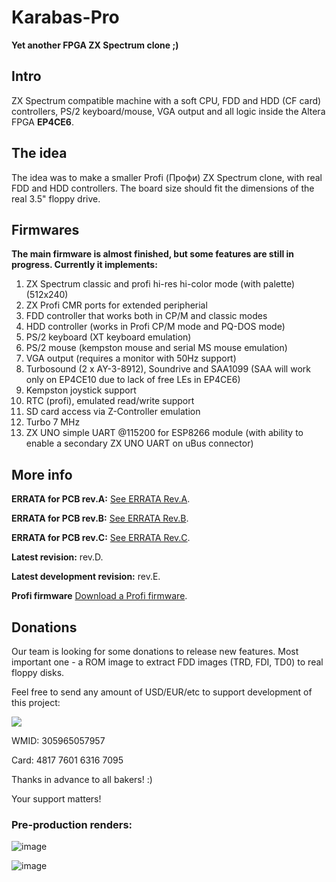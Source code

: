# Karabas-Pro

**Yet another FPGA ZX Spectrum clone ;)**

## Intro

ZX Spectrum compatible machine with a soft CPU, FDD and HDD (CF card) controllers, PS/2 keyboard/mouse, VGA output and all logic inside the Altera FPGA **EP4CE6**.

## The idea

The idea was to make a smaller Profi (Профи) ZX Spectrum clone, with real FDD and HDD controllers. The board size should fit the dimensions of the real 3.5" floppy drive. 

## Firmwares

**The main firmware is almost finished, but some features are still in progress. Currently it implements:**

1) ZX Spectrum classic and profi hi-res hi-color mode (with palette) (512x240)
2) ZX Profi CMR ports for extended peripherial
3) FDD controller that works both in CP/M and classic modes
4) HDD controller (works in Profi CP/M mode and PQ-DOS mode)
5) PS/2 keyboard (XT keyboard emulation)
6) PS/2 mouse (kempston mouse and serial MS mouse emulation)
7) VGA output (requires a monitor with 50Hz support)
8) Turbosound (2 x AY-3-8912), Soundrive and SAA1099 (SAA will work only on EP4CE10 due to lack of free LEs in EP4CE6)
9) Kempston joystick support
10) RTC (profi), emulated read/write support
11) SD card access via Z-Controller emulation
12) Turbo 7 MHz
13) ZX UNO simple UART @115200 for ESP8266 module (with ability to enable a secondary ZX UNO UART on uBus connector)

## More info

**ERRATA for PCB rev.A:** [See ERRATA Rev.A](https://github.com/andykarpov/karabas-pro/blob/master/ERRATA-REVA.md).

**ERRATA for PCB rev.B:** [See ERRATA Rev.B](https://github.com/andykarpov/karabas-pro/blob/master/ERRATA-REVB.md).

**ERRATA for PCB rev.С:** [See ERRATA Rev.С](https://github.com/andykarpov/karabas-pro/blob/master/ERRATA-REVC.md).

**Latest revision:** rev.D.

**Latest development revision:** rev.E.

**Profi firmware** [Download a Profi firmware](https://github.com/andykarpov/karabas-pro/tree/master/firmware/releases/profi).

## Donations

Our team is looking for some donations to release new features.
Most important one - a ROM image to extract FDD images (TRD, FDI, TD0) to real floppy disks.

Feel free to send any amount of USD/EUR/etc to support development of this project:

[![](https://www.paypalobjects.com/en_US/i/btn/btn_donateCC_LG.gif)](https://paypal.me/dexius?locale.x=ru_RU)

WMID: 305965057957

Card: 4817 7601 6316 7095

Thanks in advance to all bakers! :)

Your support matters!

### Pre-production renders:

![image](https://github.com/andykarpov/karabas-pro/raw/master/docs/photos/karabas-pro-revD-top.png)

![image](https://github.com/andykarpov/karabas-pro/raw/master/docs/photos/karabas-pro-revD-bot.png)

